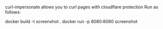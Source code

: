 curl-impersonate allows you to curl pages with cloudflare protection
Run as follows:

docker build -t screenshot .
docker run -p 8080:8080 screenshot